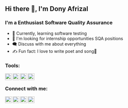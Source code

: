 ## Hi there 👋, I'm Dony Afrizal

### I'm a Enthusiast Software Quality Assurance

- 🏫 Currently, learning software testing
- 💼 I'm looking for internship opportunities SQA positions
- 🗨️ Discuss with me about everything
- ✍️ Fun fact: I love to write poet and song🎸

### Tools:

<img align="left" alt="katalon" width="22px" src="https://asikin08.github.io/img/katalon.png" />
<img align="left" alt="appium" width="22px" src="https://www.svgrepo.com/show/353413/appium.svg" />
<img align="left" alt="selenium" width="22px" src="https://www.svgrepo.com/show/354321/selenium.svg" />
<img align="left" alt="mysql" width="22px" src="https://cdn.jsdelivr.net/gh/devicons/devicon/icons/mysql/mysql-original.svg" />

<br />

### Connect with me:

[<img align="left" alt="linkedin" width="22px" src="https://simpleicons.org/icons/linkedin.svg" />][linkedin]
[<img align="left" alt="medium" width="22px" src="https://simpleicons.org/icons/medium.svg" />][medium]
[<img align="left" alt="dribble" width="22px" src="https://simpleicons.org/icons/dribbble.svg" />][dribble]
[<img align="left" alt="instagram" width="22px" src="https://simpleicons.org/icons/instagram.svg" />][instagram]

<br />

[linkedin]: https://www.linkedin.com/in/donyafrizal/
[medium]: https://medium.com/@afrz.dony
[dribble]: https://dribbble.com/donyafrz/
[instagram]: https://www.instagram.com/dony.afrz/
